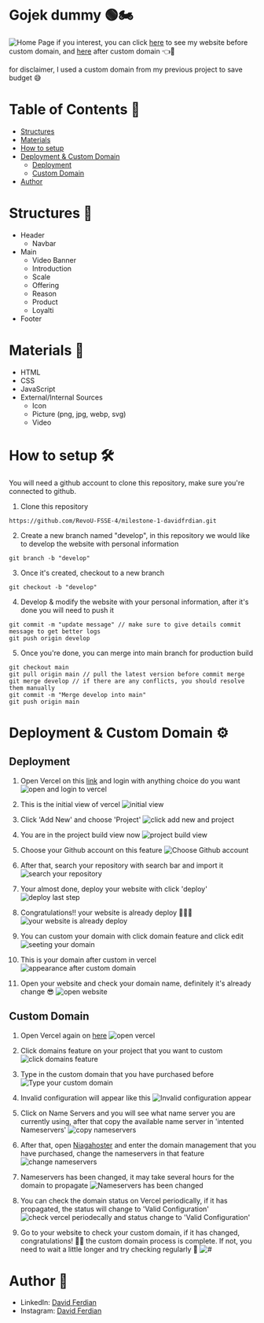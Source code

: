 # Gojek dummy 🟢🏍️
![Home Page](./images/readme-assets/home-page.png)
if you interest, you can click [here](https://gojek-by-david.vercel.app/) to see my website before custom domain, and [here](https://www.spiderclub.site/) after custom domain 👈🔗

for disclaimer, I used a custom domain from my previous project to save budget 😅

# Table of Contents 📃
- [Structures](#structures-📜)
- [Materials](#materials-🧱)
- [How to setup](#how-to-setup-🛠️)
- [Deployment & Custom Domain](#deployment--custom-domain-⚙️)
    - [Deployment](#deployment)
    - [Custom Domain](#custom-domain)
- [Author](#author-👦)

# Structures 📜
- Header
  - Navbar
- Main
  - Video Banner
  - Introduction
  - Scale
  - Offering
  - Reason
  - Product
  - Loyalti
- Footer

# Materials 🧱
- HTML
- CSS
- JavaScript
- External/Internal Sources
  - Icon
  - Picture (png, jpg, webp, svg)
  - Video

# How to setup 🛠️
You will need a github account to clone this repository, make sure you're connected to github.

1. Clone this repository
```
https://github.com/RevoU-FSSE-4/milestone-1-davidfrdian.git
```
2. Create a new branch named "develop", in this repository we would like to develop the website with personal information
```
git branch -b "develop"
```
3. Once it's created, checkout to a new branch
```
git checkout -b "develop"
```
4. Develop & modify the website with your personal information, after it's done you will need to push it
```git add .
git commit -m "update message" // make sure to give details commit message to get better logs
git push origin develop
```
5. Once you're done, you can merge into main branch for production build
```
git checkout main
git pull origin main // pull the latest version before commit merge
git merge develop // if there are any conflicts, you should resolve them manually
git commit -m "Merge develop into main"
git push origin main
```

# Deployment & Custom Domain ⚙️
## Deployment
1. Open Vercel on this [link](https://vercel.com) and login with anything choice do you want
![open and login to vercel](./images/readme-assets/deploy-1.png)

2. This is the initial view of vercel
![initial view](./images/readme-assets/deploy-2.png)

3. Click 'Add New' and choose 'Project'
![click add new and project](./images/readme-assets/deploy-3.png)

4. You are in the project build view now
![project build view](./images/readme-assets/deploy-4.png)

5. Choose your Github account on this feature
![Choose Github account](./images/readme-assets/deploy-5.png)

6. After that, search your repository with search bar and import it
![search your repository](./images/readme-assets/deploy-6.png)

7. Your almost done, deploy your website with click 'deploy'
![deploy last step](./images/readme-assets/deploy-7.png)

8. Congratulations!! your website is already deploy 🎉🎊🍾
![your website is already deploy](./images/readme-assets/deploy-8.png)

9. You can custom your domain with click domain feature and click edit
![seeting your domain](./images/readme-assets/deploy-9.png)

10. This is your domain after custom in vercel
![appearance after custom domain](./images/readme-assets/deploy-10.png)

11. Open your website and check your domain name, definitely it's already change 😎
![open website](./images/readme-assets/deploy-11.png)

## Custom Domain
1. Open Vercel again on [here](https://vercel.com)
![open vercel](./images/readme-assets/custom-domain-1.png)

2. Click domains feature on your project that you want to custom
![click domains feature](./images/readme-assets/custom-domain-2.png)

3. Type in the custom domain that you have purchased before
![Type your custom domain](./images/readme-assets/custom-domain-3.png)

4. Invalid configuration will appear like this
![Invalid configuration appear](./images/readme-assets/custom-domain-4.png)

5. Click on Name Servers and you will see what name server you are currently using, after that copy the available name server in 'intented Nameservers'
![copy nameservers ](./images/readme-assets/custom-domain-5.png)

6. After that, open [Niagahoster](https://niagahoster.com) and enter the domain management that you have purchased, change the nameservers in that feature
![change nameservers](./images/readme-assets/custom-domain-6.png)

7. Nameservers has been changed, it may take several hours for the domain to propagate
![Nameservers has been changed](./images/readme-assets/custom-domain-7.png)

8. You can check the domain status on Vercel periodically, if it has propagated, the status will change to 'Valid Configuration'
![check vercel periodecally and status change to 'Valid Configuration'](./images/readme-assets/custom-domain-8.png)

9. Go to your website to check your custom domain, if it has changed, congratulations! 🎊🎉 the custom domain process is complete. If not, you need to wait a little longer and try checking regularly 💪
![#](./images/readme-assets/custom-domain-9.png)



# Author 👦
- LinkedIn: [David Ferdian](https://www.linkedin.com/in/davidferdian)
- Instagram: [David Ferdian](https://www.instagram.com/david_f.h/)
